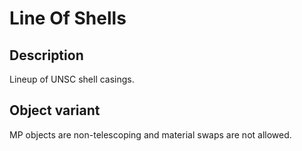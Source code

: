 # Line Of Shells

## Description

Lineup of UNSC shell casings.

## Object variant

MP objects are non-telescoping and material swaps are not allowed.
